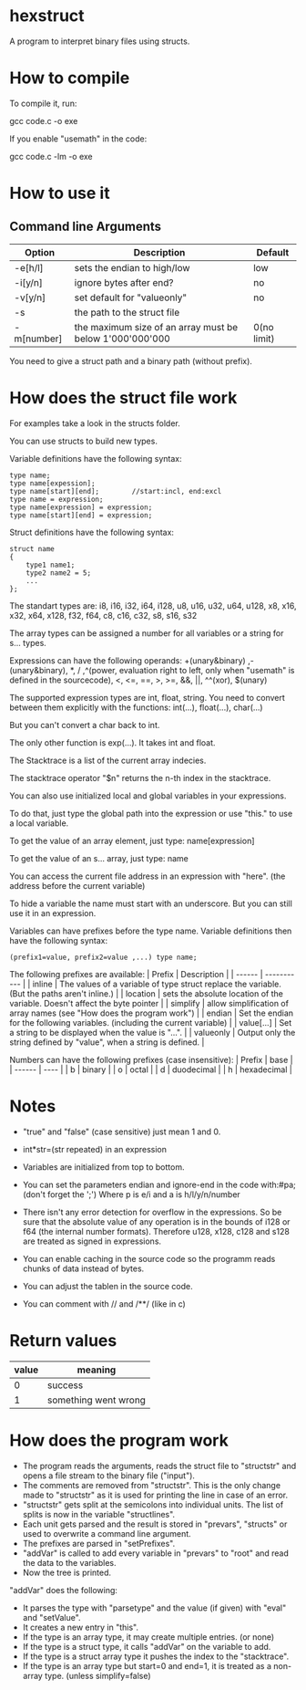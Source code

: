 # hexstruct
A program to interpret binary files using structs.

# How to compile
To compile it, run: 

gcc code.c -o exe

If you enable "usemath" in the code: 

gcc code.c -lm -o exe

# How to use it
## Command line Arguments

| Option     | Description                   |Default |
| ---------- | ----------------------------- | ------ |
| -e[h/l]    | sets the endian to high/low   | low    |
| -i[y/n]    | ignore bytes after end?       | no     |
| -v[y/n]    | set default for \"valueonly\" | no     |
| -s         | the path to the struct file   |        |
| -m[number] | the maximum size of an array must be below 1'000'000'000 | 0(no limit)

You need to give a struct path and a binary path (without prefix).

# How does the struct file work

For examples take a look in the structs folder.

You can use structs to build new types.

Variable definitions have the following syntax:

```
type name;
type name[expession];
type name[start][end];        //start:incl, end:excl
type name = expression;
type name[expression] = expression;
type name[start][end] = expression;
```

Struct definitions have the following syntax:
```
struct name 
{
    type1 name1;
    type2 name2 = 5;
    ...
};
```

The standart types are: i8, i16, i32, i64, i128, u8, u16, u32, u64, u128, x8, x16, x32, x64, x128, f32, f64, c8, c16, c32, s8, s16, s32

The array types can be assigned a number for all variables or a string for s... types.

Expressions can have the following operands: +(unary&binary) ,-(unary&binary), *, / ,^(power, evaluation right to left, only when "usemath" is defined in the sourcecode), <, <=, ==, >, >=, &&, ||, ^^(xor), $(unary)

The supported expression types are int, float, string. You need to convert between them explicitly with the functions: int(...), float(...), char(...)

But you can't convert a char back to int.

The only other function is exp(...). It takes int and float.

The Stacktrace is a list of the current array indecies.

The stacktrace operator "$n" returns the n-th index in the stacktrace.

You can also use initialized local and global variables in your expressions.

To do that, just type the global path into the expression or use "this." to use a local variable.

To get the value of an array element, just type: name[expression]

To get the value of an s... array, just type: name

You can access the current file address in an expression with "here". (the address before the current variable)

To hide a variable the name must start with an underscore. But you can still use it in an expression.

Variables can have prefixes before the type name. Variable definitions then have the following syntax:
```
(prefix1=value, prefix2=value ,...) type name;
```

The following prefixes are available:
| Prefix   | Description                                                                                  |
| ------   | -----------                                                                                  |
| inline     | The values of a variable of type struct replace the variable. (But the paths aren't inline.) |
| location   | sets the absolute location of the variable. Doesn't affect the byte pointer               |
| simplify   | allow simplification of array names (see "How does the program work")                |
| endian     | Set the endian for the following variables. (including the current variable)             |
| value[...] | Set a string to be displayed when the value is \"...\".                   |
| valueonly | Output only the string defined by \"value\", when a string is defined.              |

Numbers can have the following prefixes (case insensitive):
| Prefix | base        |
| ------ | ----        |
| b      | binary      |
| o      | octal       |
| d      | duodecimal  |
| h      | hexadecimal |

# Notes
- "true" and "false" (case sensitive) just mean 1 and 0.

- int*str=(str repeated) in an expression

- Variables are initialized from top to bottom.

- You can set the parameters endian and ignore-end in the code with:#pa; (don't forget the ';')
Where p is e/i and a is h/l/y/n/number

- There isn't any error detection for overflow in the expressions. So be sure that the absolute value of any operation is in the bounds of i128 or f64 (the internal number formats).
Therefore u128, x128, c128 and s128 are treated as signed in expressions.

- You can enable caching in the source code so the programm reads chunks of data instead of bytes.

- You can adjust the tablen in the source code.

- You can comment with // and /**/ (like in c)

# Return values
| value | meaning              |
| ----- | -------              |
| 0     | success              |
| 1     | something went wrong |

# How does the program work
- The program reads the arguments, reads the struct file to "structstr" and opens a file stream to the binary file ("input").
- The comments are removed from "structstr". This is the only change made to "structstr" as it is used for printing the line in case of an error.
- "structstr" gets split at the semicolons into individual units. The list of splits is now in the variable "structlines".
- Each unit gets parsed and the result is stored in "prevars", "structs" or used to overwrite a command line argument.
- The prefixes are parsed in "setPrefixes".
- "addVar" is called to add every variable in "prevars" to "root" and read the data to the variables.
- Now the tree is printed.

"addVar" does the following:
- It parses the type with "parsetype" and the value (if given) with "eval" and "setValue".
- It creates a new entry in "this".
- If the type is an array type, it may create multiple entries. (or none)
- If the type is a struct type, it calls "addVar" on the variable to add.
- If the type is a struct array type it pushes the index to the "stacktrace".
- If the type is an array type but start=0 and end=1, it is treated as a non-array type. (unless simplify=false)
